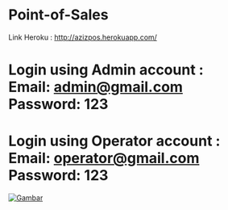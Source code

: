 # Point-of-Sales

Link Heroku :
http://azizpos.herokuapp.com/

Login using Admin account : <br/>
Email: admin@gmail.com <br/>
Password: 123
===================
Login using Operator account : <br/>
Email: operator@gmail.com <br/>
Password: 123
===============
[![Gambar](https://i9.ytimg.com/vi/v_eaAVIbjeU/mq1.jpg?sqp=CIyW6JkG&rs=AOn4CLDSO9yXFX4-r2prp_vtHRzgSo09_w)](https://youtu.be/v_eaAVIbjeU)
